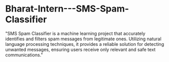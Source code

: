 # Bharat-Intern---SMS-Spam-Classifier
"SMS Spam Classifier is a machine learning project that accurately identifies and filters spam messages from legitimate ones. Utilizing natural language processing techniques, it provides a reliable solution for detecting unwanted messages, ensuring users receive only relevant and safe text communications."
